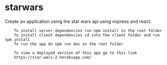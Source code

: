 # starwars
Create an application using the star wars api using express and react. 

        To install server dependencies run npm install in the root folder 
        To install client dependencies cd into the client folder and run npm install 
        To run the app do npm run dev in the root folder
        
        To view a deployed version of this app go to this link 
        https://star-wars-2.herokuapp.com/
        
  
  
